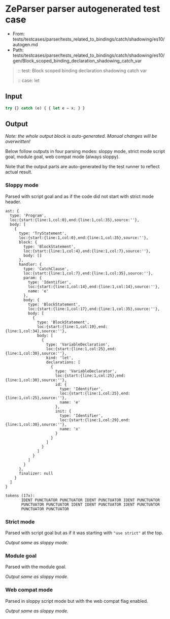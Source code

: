 # ZeParser parser autogenerated test case

- From: tests/testcases/parser/tests_related_to_bindings/catch/shadowing/es10/autogen.md
- Path: tests/testcases/parser/tests_related_to_bindings/catch/shadowing/es10/gen/Block_scoped_binding_declaration_shadowing_catch_var

> :: test: Block scoped binding declaration shadowing catch var
>
> :: case: let

## Input


`````js
try {} catch (e) { { let e = x; } }
`````

## Output

_Note: the whole output block is auto-generated. Manual changes will be overwritten!_

Below follow outputs in four parsing modes: sloppy mode, strict mode script goal, module goal, web compat mode (always sloppy).

Note that the output parts are auto-generated by the test runner to reflect actual result.

### Sloppy mode

Parsed with script goal and as if the code did not start with strict mode header.

`````
ast: {
  type: 'Program',
  loc:{start:{line:1,col:0},end:{line:1,col:35},source:''},
  body: [
    {
      type: 'TryStatement',
      loc:{start:{line:1,col:0},end:{line:1,col:35},source:''},
      block: {
        type: 'BlockStatement',
        loc:{start:{line:1,col:4},end:{line:1,col:7},source:''},
        body: []
      },
      handler: {
        type: 'CatchClause',
        loc:{start:{line:1,col:7},end:{line:1,col:35},source:''},
        param: {
          type: 'Identifier',
          loc:{start:{line:1,col:14},end:{line:1,col:14},source:''},
          name: 'e'
        },
        body: {
          type: 'BlockStatement',
          loc:{start:{line:1,col:17},end:{line:1,col:35},source:''},
          body: [
            {
              type: 'BlockStatement',
              loc:{start:{line:1,col:19},end:{line:1,col:34},source:''},
              body: [
                {
                  type: 'VariableDeclaration',
                  loc:{start:{line:1,col:25},end:{line:1,col:30},source:''},
                  kind: 'let',
                  declarations: [
                    {
                      type: 'VariableDeclarator',
                      loc:{start:{line:1,col:25},end:{line:1,col:30},source:''},
                      id: {
                        type: 'Identifier',
                        loc:{start:{line:1,col:25},end:{line:1,col:25},source:''},
                        name: 'e'
                      },
                      init: {
                        type: 'Identifier',
                        loc:{start:{line:1,col:29},end:{line:1,col:30},source:''},
                        name: 'x'
                      }
                    }
                  ]
                }
              ]
            }
          ]
        }
      },
      finalizer: null
    }
  ]
}

tokens (17x):
       IDENT PUNCTUATOR PUNCTUATOR IDENT PUNCTUATOR IDENT PUNCTUATOR
       PUNCTUATOR PUNCTUATOR IDENT IDENT PUNCTUATOR IDENT PUNCTUATOR
       PUNCTUATOR PUNCTUATOR
`````

### Strict mode

Parsed with script goal but as if it was starting with `"use strict"` at the top.

_Output same as sloppy mode._

### Module goal

Parsed with the module goal.

_Output same as sloppy mode._

### Web compat mode

Parsed in sloppy script mode but with the web compat flag enabled.

_Output same as sloppy mode._
